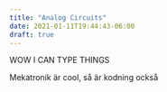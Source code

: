 ```yaml
---
title: "Analog Circuits"
date: 2021-01-11T19:44:43-06:00
draft: true
---
```


WOW I CAN TYPE THINGS

Mekatronik är cool, så är kodning också